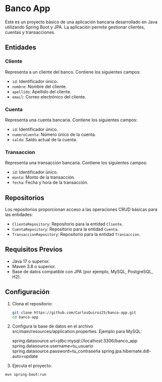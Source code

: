 # Banco App

Este es un proyecto básico de una aplicación bancaria desarrollado en Java utilizando Spring Boot y JPA. La aplicación permite gestionar clientes, cuentas y transacciones.

## Entidades

### Cliente
Representa a un cliente del banco. Contiene los siguientes campos:
- `id`: Identificador único.
- `nombre`: Nombre del cliente.
- `apellido`: Apellido del cliente.
- `email`: Correo electrónico del cliente.

### Cuenta
Representa una cuenta bancaria. Contiene los siguientes campos:
- `id`: Identificador único.
- `numeroCuenta`: Número único de la cuenta.
- `saldo`: Saldo actual de la cuenta.

### Transaccion
Representa una transacción bancaria. Contiene los siguientes campos:
- `id`: Identificador único.
- `monto`: Monto de la transacción.
- `fecha`: Fecha y hora de la transacción.

## Repositorios

Los repositorios proporcionan acceso a las operaciones CRUD básicas para las entidades:
- `ClienteRepository`: Repositorio para la entidad `Cliente`.
- `CuentaRepository`: Repositorio para la entidad `Cuenta`.
- `TransaccionRepository`: Repositorio para la entidad `Transaccion`.

## Requisitos Previos

- Java 17 o superior.
- Maven 3.8 o superior.
- Base de datos compatible con JPA (por ejemplo, MySQL, PostgreSQL, H2).

## Configuración

1. Clona el repositorio:
   ```bash
   git clone https://github.com/CarlosQuiroz25/banco-app.git
   cd banco-app

2. Configura la base de datos en el archivo src/main/resources/application.properties. Ejemplo para MySQL:
   
   spring.datasource.url=jdbc:mysql://localhost:3306/banco_app
   spring.datasource.username=tu_usuario
   spring.datasource.password=tu_contraseña
   spring.jpa.hibernate.ddl-auto=update


4. Ejecuta el proyecto:
  ```bash
  mvn spring-boot:run
   
